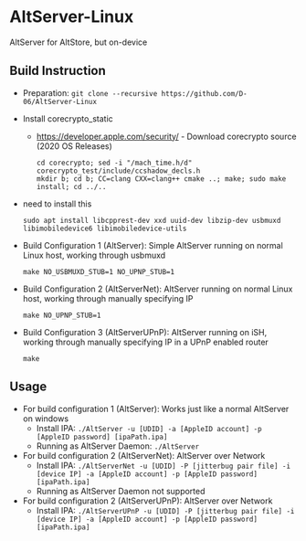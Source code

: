 # AltServer-Linux
AltServer for AltStore, but on-device

## Build Instruction

- Preparation: `git clone --recursive https://github.com/D-06/AltServer-Linux`

- Install corecrypto_static
  - https://developer.apple.com/security/
        - Download corecrypto source (2020 OS Releases)
    ```
    cd corecrypto; sed -i "/mach_time.h/d" corecrypto_test/include/ccshadow_decls.h
    mkdir b; cd b; CC=clang CXX=clang++ cmake ..; make; sudo make install; cd ../..
    ```
- need to install this
  ```
  sudo apt install libcpprest-dev xxd uuid-dev libzip-dev usbmuxd libimobiledevice6 libimobiledevice-utils 
  ```
- Build Configuration 1 (AltServer): Simple AltServer running on normal Linux host, working through usbmuxd
  ```
  make NO_USBMUXD_STUB=1 NO_UPNP_STUB=1
  ```
  
- Build Configuration 2 (AltServerNet): AltServer running on normal Linux host, working through manually specifying IP
  ```
  make NO_UPNP_STUB=1
  ```

- Build Configuration 3 (AltServerUPnP): AltServer running on iSH, working through manually specifying IP in a UPnP enabled router
  ```
  make
  ```

## Usage

- For build configuration 1 (AltServer): Works just like a normal AltServer on windows
  - Install IPA: `./AltServer -u [UDID] -a [AppleID account] -p [AppleID password] [ipaPath.ipa]`
  - Running as AltServer Daemon: `./AltServer`
- For build configuration 2 (AltServerNet): AltServer over Network
  - Install IPA: `./AltServerNet -u [UDID] -P [jitterbug pair file] -i [device IP] -a [AppleID account] -p [AppleID password] [ipaPath.ipa]`
  - Running as AltServer Daemon not supported
- For build configuration 2 (AltServerUPnP): AltServer over Network
  - Install IPA: `./AltServerUPnP -u [UDID] -P [jitterbug pair file] -i [device IP] -a [AppleID account] -p [AppleID password] [ipaPath.ipa]`
